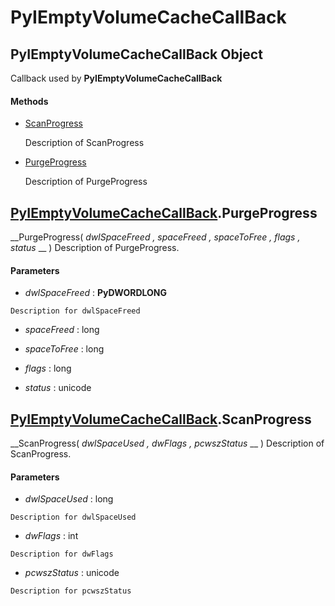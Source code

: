 # PyIEmptyVolumeCacheCallBack

## PyIEmptyVolumeCacheCallBack Object

Callback used by __PyIEmptyVolumeCacheCallBack__ 

#### Methods


  - [ScanProgress](PyIEmptyVolumeCacheCallBack.md#pyiemptyvolumecachecallbackscanprogress)

    Description of ScanProgress&nbsp;

  - [PurgeProgress](PyIEmptyVolumeCacheCallBack.md#pyiemptyvolumecachecallbackpurgeprogress)

    Description of PurgeProgress&nbsp;

## [PyIEmptyVolumeCacheCallBack](#pyiemptyvolumecachecallback).PurgeProgress

 __PurgeProgress( *dwlSpaceFreed*  *, spaceFreed*  *, spaceToFree*  *, flags*  *, status* __ )
Description of PurgeProgress.

#### Parameters


  -  *dwlSpaceFreed* : __PyDWORDLONG__ 

    Description for dwlSpaceFreed

  -  *spaceFreed* : long

    

  -  *spaceToFree* : long

    

  -  *flags* : long

    

  -  *status* : unicode

    

## [PyIEmptyVolumeCacheCallBack](#pyiemptyvolumecachecallback).ScanProgress

 __ScanProgress( *dwlSpaceUsed*  *, dwFlags*  *, pcwszStatus* __ )
Description of ScanProgress.

#### Parameters


  -  *dwlSpaceUsed* : long

    Description for dwlSpaceUsed

  -  *dwFlags* : int

    Description for dwFlags

  -  *pcwszStatus* : unicode

    Description for pcwszStatus
